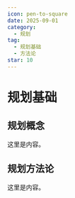 ```yaml
---
icon: pen-to-square
date: 2025-09-01
category:
  - 规划
tag:
  - 规划基础
  - 方法论
star: 10
---
```


# 规划基础

## 规划概念

这里是内容。

## 规划方法论

这里是内容。
